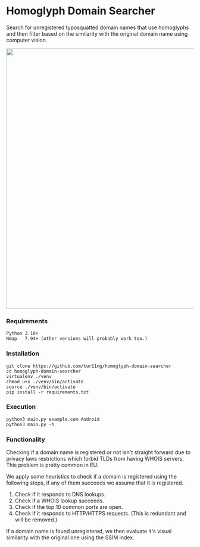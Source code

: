 # Homoglyph Domain Searcher
Search for unregistered typosquatted domain names that use homoglyphs and then filter based on the similarity with the original domain name using computer vision.

<p align="center">
<img src="https://github.com/tur11ng/typosquatted-domain-name-searcher/assets/61602820/5022c404-b387-4ff1-9fd5-d3a25221ee5a" width="700" />
</p>

### Requirements
    Python 3.10+
    Nmap   7.94+ (other versions will probably work too.)

### Installation
```
git clone https://github.com/tur11ng/homoglyph-domain-searcher
cd homoglyph-domain-searcher
virtualenv ./venv
chmod u+x ./venv/bin/activate
source ./venv/bin/activate
pip install -r requirements.txt
```

### Execution
```
python3 main.py example.com Android
python3 main.py -h
```

### Functionality

Checking if a domain name is registered or not isn't straight forward due to privacy laws restrictions which forbid TLDs from
having WHOIS servers. This problem is pretty common in EU. 

We apply some heuristics to check if a domain is registered using the following steps, if any of them succeeds we assume that it is registered.

1. Check if it responds to DNS lookups.
2. Check if a WHOIS lookup succeeds.
3. Check if the top 10 common ports are open.
4. Check if it responds to HTTP/HTTPS requests. (This is redundant and will be removed.)

If a domain name is found unregistered, we then evaluate it's visual similarity with the original one using the SSIM index. 
